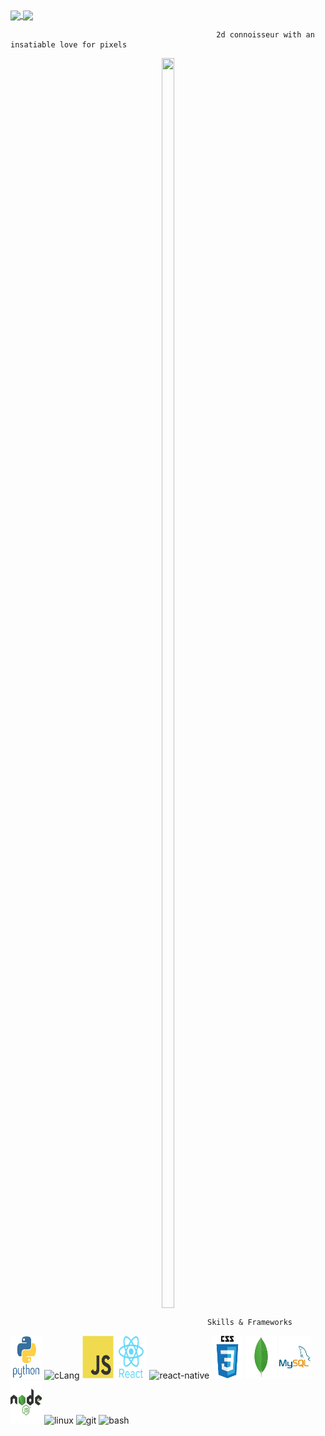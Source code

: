 <div>
<a href="https://github-contribution-stats.vercel.app/api/?username=Adw-eeyaa">
     <img width=fit-content align="center" src="https://github-contribution-stats.vercel.app/api/?username=Adw-eeyaa"/>
</a>
<a href="https://github-readme-stats.vercel.app/api/top-langs/?username=Adw-eeyaa&layout=compact">
     <img height=250 align="center" src="https://github-readme-stats.vercel.app/api/top-langs/?username=Adw-eeyaa&layout=compact"/> 
</a>
</div>

<!-- - 👋 Hi, I’m @Adw-eeyaa
- 👀 I’m interested in developing APIs with node.js,Java Spring Boot
- 🌱 I’m currently learning Backend Development With java spring boot,Mongo DB,java database connectivity
- 💞️ I’m looking to collaborate on Web-Dev projects
- 📫 How to reach me eeyaa @discord
- 😄 Pronouns: he/him








--->
                                                  2d connoisseur with an insatiable love for pixels                       
<!DOCTYPE html>
<html>
  <body>
    <div class="banner">
       <img src="https://i.imgur.com/uAA7ijp.gif" style="height: 50vh;width:fit-content;display: block;margin-left: auto;margin-right: auto;">
    </div>

                                                Skills & Frameworks

                                 
  <div>
<img src="https://raw.githubusercontent.com/devicons/devicon/master/icons/python/python-original-wordmark.svg" alt="python" width="50" height="69"/>
<img src="https://cdn.jsdelivr.net/gh/devicons/devicon/icons/c/c-original.svg" alt="cLang" width="50" height="69"/>
<img src="https://raw.githubusercontent.com/devicons/devicon/master/icons/javascript/javascript-original.svg" alt="javascript" width="50" height="69" />
<img src="https://raw.githubusercontent.com/devicons/devicon/master/icons/react/react-original-wordmark.svg" alt="react" width="50" height="69" />
<img src="https://miro.medium.com/v2/resize:fit:1024/0*dhDZY5VlvfPB5WtZ.png" alt="react-native" width="130" height="69"
<img src="https://cdn.jsdelivr.net/gh/devicons/devicon/icons/html5/html5-original.svg" alt="html" width="50" height="69"/>

<img src="https://raw.githubusercontent.com/devicons/devicon/master/icons/css3/css3-original-wordmark.svg" alt="css3" width="50" height="69" />
<img src="https://raw.githubusercontent.com/devicons/devicon/master/icons/mongodb/mongodb-original.svg" alt="mongodb" width="50" height="69" />
<img src="https://raw.githubusercontent.com/devicons/devicon/master/icons/mysql/mysql-original-wordmark.svg" alt="mysql" width="50" height="69" />
<img src="https://raw.githubusercontent.com/devicons/devicon/master/icons/nodejs/nodejs-original-wordmark.svg" alt="nodejs" width="50" height="69" />
<img src="https://cdn.jsdelivr.net/gh/devicons/devicon/icons/linux/linux-original.svg" alt="linux" width="50" height="69"/>       
<img src="https://cdn.jsdelivr.net/gh/devicons/devicon/icons/git/git-original.svg" alt="git" width="50" height="69"/>
<img src="https://cdn.jsdelivr.net/gh/devicons/devicon/icons/bash/bash-original.svg" alt="bash" width="50" height="69"/>

</div>

  


  </body>
</html>



<!---
Adw-eeyaa/Adw-eeyaa is a ✨ special ✨ repository because its `README.md` (this file) appears on your GitHub profile.
You can click the Preview link to take a look at your changes.
--->
